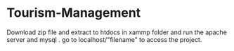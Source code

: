 # Tourism-Management
Download zip file and extract to htdocs in xammp folder and run the apache server and mysql . go to localhost/"filename" to access the project.
